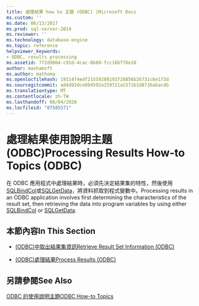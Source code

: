 ```yaml
---
title: 處理結果 how to 主題 (ODBC) |Microsoft Docs
ms.custom: ''
ms.date: 06/13/2017
ms.prod: sql-server-2014
ms.reviewer: ''
ms.technology: database-engine
ms.topic: reference
helpviewer_keywords:
- ODBC, results processing
ms.assetid: 772d9064-c91d-4cac-8b60-fcc16bf76e10
author: mashamsft
ms.author: mathoma
ms.openlocfilehash: 19314f4edf21559208193728856b26731c6e173d
ms.sourcegitcommit: ad4d92dce894592a259721a1571b1d8736abacdb
ms.translationtype: MT
ms.contentlocale: zh-TW
ms.lasthandoff: 08/04/2020
ms.locfileid: "87585571"
---
```

# <a name="processing-results-how-to-topics-odbc"></a><span data-ttu-id="5b5fd-102">處理結果使用說明主題 (ODBC)</span><span class="sxs-lookup"><span data-stu-id="5b5fd-102">Processing Results How-to Topics (ODBC)</span></span>
  <span data-ttu-id="5b5fd-103">在 ODBC 應用程式中處理結果時，必須先決定結果集的特性，然後使用[SQLBindCol](../../relational-databases/native-client-odbc-api/sqlbindcol.md)或[SQLGetData](../../relational-databases/native-client-odbc-api/sqlgetdata.md)，將資料抓取到程式變數中。</span><span class="sxs-lookup"><span data-stu-id="5b5fd-103">Processing results in an ODBC application involves first determining the characteristics of the result set, then retrieving the data into program variables by using either [SQLBindCol](../../relational-databases/native-client-odbc-api/sqlbindcol.md) or [SQLGetData](../../relational-databases/native-client-odbc-api/sqlgetdata.md).</span></span>  
  
## <a name="in-this-section"></a><span data-ttu-id="5b5fd-104">本節內容</span><span class="sxs-lookup"><span data-stu-id="5b5fd-104">In This Section</span></span>  
  
-   [<span data-ttu-id="5b5fd-105">&#40;ODBC&#41;中取出結果集資訊</span><span class="sxs-lookup"><span data-stu-id="5b5fd-105">Retrieve Result Set Information &#40;ODBC&#41;</span></span>](../../relational-databases/native-client-odbc-how-to/processing-results-retrieve-result-set-information.md)  
  
-   [<span data-ttu-id="5b5fd-106">&#40;ODBC&#41;處理結果</span><span class="sxs-lookup"><span data-stu-id="5b5fd-106">Process Results &#40;ODBC&#41;</span></span>](../../relational-databases/native-client-odbc-how-to/processing-results-process-results.md)  
  
## <a name="see-also"></a><span data-ttu-id="5b5fd-107">另請參閱</span><span class="sxs-lookup"><span data-stu-id="5b5fd-107">See Also</span></span>  
 [<span data-ttu-id="5b5fd-108">ODBC 的使用說明主題</span><span class="sxs-lookup"><span data-stu-id="5b5fd-108">ODBC How-to Topics</span></span>](../../relational-databases/native-client-odbc-how-to/odbc-how-to-topics.md)  
  
  
